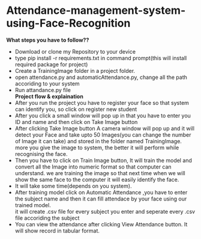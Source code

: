 # Attendance-management-system-using-Face-Recognition
__What steps you have to follow??__  
 * Download or clone my Repository to your device  
 *  type pip install -r requirements.txt in command prompt(this will install required package for project)  
 * Create a TrainingImage folder in a project folder.  
 * open attendance.py and automaticAttendance.py, change all the path accoriding to your system  
 * Run attandance.py file  
__Project flow & explaination__  
 * After you run the project you have to register your face so that system can identify you, so click on register new student  
 * After you click a small window will pop up in that you have to enter you ID and name and then click on Take Image button  
 * After clicking Take Image button A camera window will pop up and it will detect your Face and take upto 50 Images(you can change the number of Image it can take) and stored in the folder named TrainingImage. more  you give the image to system, the better it will perform while recognising the face.  
 * Then you have to click on Train Image button, It will train the model and convert all the Image into numeric format so that computer can understand. we are training the image so that next time when we will show the same face to the computer it will easily identify the face.  
 * It will take some time(depends on you system).  
 * After training model click on Automatic Attendance ,you have to enter the subject name and then it can fill attendace by your face using our trained model.  
it will create .csv file for every subject you enter and seperate every .csv file accoriding the subject  
 * You can view the attendance after clicking View Attendance button. It will show record in tabular format.  
